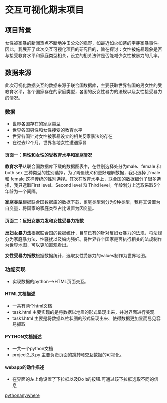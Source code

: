 # 交互可视化期末项目
## 项目背景
女性被家暴的新闻热点不断地冲击公众的视野，如最近如火如荼的宇芽家暴事件。因此，我展开了此次交互可视化项目的研究目的，旨在探讨：女性被施暴现象是否与接受教育水平和家庭类型相关，设立的相关法律是否能减少女性被暴力的几率。
## 数据来源
此次可视化数据交互的数据来源于联合国数据库，主要获取世界各国的男女性的受教育水平，各个国家存在的家庭类型，各国的反女性暴力的法规以及女性接受暴力的情况。
### 数据
- 世界各国存在的家庭类型
- 世界各国男性和女性接受的教育水平
- 世界各国针对女性被家暴设立的相关反家暴法的存在
- 在过去12个月，世界各地女性遭遇家暴

#### 页面一：男性和女性的受教育水平和家庭情况

**教育水平**从联合国数据库下载的数据图表中，在性别选择处分为male、female 和 both sex 三种类型的性别选择，为了降低歧义和更好理解数据，我只选择了male 和 female 这样传统的性别选择。其次在教育水平上，联合国的数据细分了很多选择，我只选取First level、Second level 和 Third level。年龄划分上选取采取5个年龄为一个间隔。

**家庭类型**根据联合国数据库的数据下载，家庭类型划分为9种类型，我将其设置为自变量，将国家的家庭类型占比设置为因变量。

#### 页面二：反妇女暴力发和女性受暴力指数

**反妇女暴力法**根据联合国的数据统计，目前已有的针对反妇女暴力的法规，将法规分为家庭暴力法、性骚扰以及婚内强奸。将世界各个国家是否执行相关的法规制作为世界地图，可以更加直观看出。

**女性受暴力指数**根据数据统计，选取女性受暴力的values制作为世界地图。

### 功能实现

- 实现数据的python——>HTML页面交互。

#### HTML文档描述
- 一共有两个html文档
- task.html 主要实现的是将数据以地图的形式呈现出来，并对界面进行美观
- task1.html 主要是将数据以柱状图的形式呈现出来、使得数据更加显而易见容易抓取

#### PYTHON文档描述
- 一共一个python文档
- project2_3.py 主要负责页面的跳转和交互数据的可视化。

#### webapp的动作描述
- 在界面的左上角设置了下拉框以及Do it的按钮.可通过该下拉框选取不同的信息

[pythonanywhere](http://jx871614147.pythonanywhere.com/)
